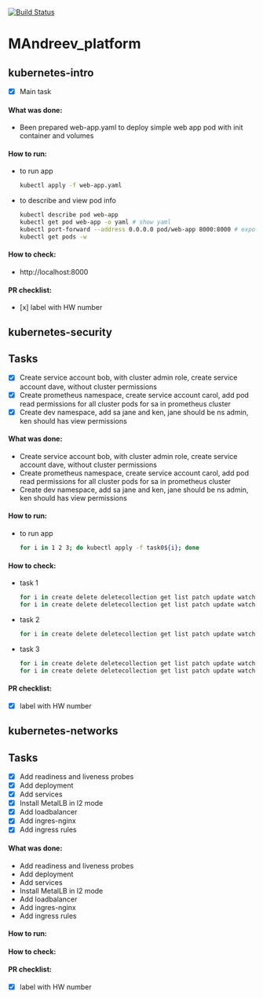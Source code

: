 [![Build Status](https://travis-ci.com/otus-kuber-2019-06/MAndreev_platform.svg?branch=master)](https://travis-ci.com/otus-kuber-2019-06/MAndreev_platform)
# MAndreev_platform

## kubernetes-intro

 - [x] Main task

#### What was done:
 - Been prepared web-app.yaml to deploy simple web app pod with init container and volumes

#### How to run:
 - to run app
    ```bash
    kubectl apply -f web-app.yaml
    ```
 -  to describe and view pod info
    ```bash
    kubectl describe pod web-app
    kubectl get pod web-app -o yaml # show yaml
    kubectl port-forward --address 0.0.0.0 pod/web-app 8000:8000 # expose 8000 port to host
    kubectl get pods -w
    ```

#### How to check:
 - http://localhost:8000

#### PR checklist:
 - [х] label with HW number

## kubernetes-security
## Tasks

- [x] Create service account bob, with cluster admin role, create service account dave, without cluster permissions  
- [x] Create prometheus namespace, create service account carol, add pod read permissions for all cluster pods for sa in prometheus cluster
- [x] Create dev namespace, add sa jane and ken, jane should be ns admin, ken should has view permissions 

#### What was done:
 - Create service account bob, with cluster admin role, create service account dave, without cluster permissions  
 - Create prometheus namespace, create service account carol, add pod read permissions for all cluster pods for sa in prometheus cluster
 - Create dev namespace, add sa jane and ken, jane should be ns admin, ken should has view permissions

#### How to run:
 - to run app
    ```bash
    for i in 1 2 3; do kubectl apply -f task0${i}; done
    ```

#### How to check:
 - task 1
    ```bash
   for i in create delete deletecollection get list patch update watch; do kubectl auth can-i ${i} pods --as system:serviceaccount:default:bob; done
   for i in create delete deletecollection get list patch update watch; do kubectl auth can-i ${i} pods --as system:serviceaccount:default:dave; done
    ```
 - task 2
     ```bash
    for i in create delete deletecollection get list patch update watch; do kubectl auth can-i ${i} pods --as system:serviceaccount:prometheus:carol -n prometheus; done
     ```
 - task 3
     ```bash
    for i in create delete deletecollection get list patch update watch; do kubectl auth can-i ${i} pods --as system:serviceaccount:dev:ken -n dev; done
    for i in create delete deletecollection get list patch update watch; do kubectl auth can-i ${i} pods --as system:serviceaccount:dev:jane -n dev; done
     ```

#### PR checklist:
 - [x] label with HW number

## kubernetes-networks
## Tasks
 - [x] Add readiness and liveness probes
 - [x] Add deployment
 - [x] Add services
 - [x] Install MetalLB in l2 mode
 - [x] Add loadbalancer
 - [x] Add ingres-nginx
 - [x] Add ingress rules

#### What was done:
- Add readiness and liveness probes
- Add deployment
- Add services
- Install MetalLB in l2 mode
- Add loadbalancer
- Add ingres-nginx
- Add ingress rules

#### How to run:

#### How to check:

#### PR checklist:
 - [x] label with HW number


